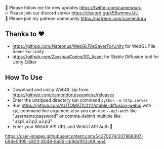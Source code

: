 🐣 Please follow me for new updates https://twitter.com/camenduru <br />
🔥 Please join our discord server https://discord.gg/k5BwmmvJJU <br />
🥳 Please join my patreon community https://patreon.com/camenduru <br />

## Thanks to ❤ 
- https://github.com/Nateonus/WebGLFileSaverForUnity for WebGL File Saver For Unity 
- https://github.com/ZayshaaCodes/SD_Asset for Stable Diffusion tool for Unity Editor

## How To Use
- Download and unzip WebGL.zip from https://github.com/camenduru/seamless/releases 
- Enter the unzipped directory run command `python -m http.server`
- Run https://github.com/AUTOMATIC1111/stable-diffusion-webui with `--api` command line argument also you can use `--api-auth` like "username:password" or comma-delimit multiple like "u1:p1,u2:p2,u3:p3" 
- Enter your WebUI API URL and WebUI API Auth 🎉

https://user-images.githubusercontent.com/54370274/207968307-b94e0395-b823-4048-8a55-cb9da1f52c89.mp4
